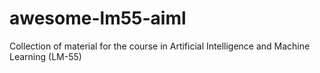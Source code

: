 # awesome-lm55-aiml
Collection of material for the course in Artificial Intelligence and Machine Learning (LM-55)
